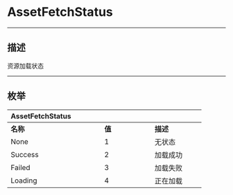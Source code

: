 # AssetFetchStatus

------------------------------------------------------------------------------------------
## 描述

资源加载状态

------------------------------------------------------------------------------------------
## 枚举

|<div style="width:200px">AssetFetchStatus</div>|<div style="width:100px"></div>|<div style="width:100px"></div>|
|:---|:---|:---|
|**名称**|**值**|**描述**|
|None|1|无状态|
|Success|2|加载成功|
|Failed|3|加载失败|
|Loading|4|正在加载|
